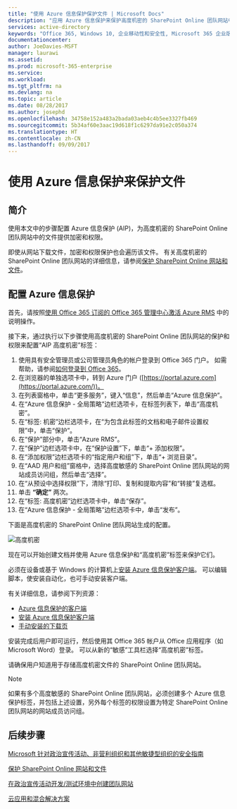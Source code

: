 ```yaml
---
title: "使用 Azure 信息保护保护文件 | Microsoft Docs"
description: "应用 Azure 信息保护来保护高度机密的 SharePoint Online 团队网站中的文件。"
services: active-directory
keywords: "Office 365, Windows 10, 企业移动性和安全性, Microsoft 365 企业版"
documentationcenter: 
author: JoeDavies-MSFT
manager: laurawi
ms.assetid: 
ms.prod: microsoft-365-enterprise
ms.service: 
ms.workload: 
ms.tgt_pltfrm: na
ms.devlang: na
ms.topic: article
ms.date: 08/28/2017
ms.author: josephd
ms.openlocfilehash: 34758e152a483a2bada03aeb4c4b5ee3327fb469
ms.sourcegitcommit: 5b34af60e3aac19d618f1c6297da91e2c050a374
ms.translationtype: HT
ms.contentlocale: zh-CN
ms.lasthandoff: 09/09/2017
---
```

# <a name="protect-files-with--azure-information-protection"></a>使用 Azure 信息保护来保护文件

## <a name="introduction"></a>简介

使用本文中的步骤配置 Azure 信息保护 (AIP)，为高度机密的 SharePoint Online 团队网站中的文件提供加密和权限。 

即使从网站下载文件，加密和权限保护也会遍历该文件。 有关高度机密的 SharePoint Online 团队网站的详细信息，请参阅[保护 SharePoint Online 网站和文件](secure-sharepoint-online-sites-and-files.md)。

## <a name="configure-azure-information-protection"></a>配置 Azure 信息保护

首先，请按照[使用 Office 365 订阅的 Office 365 管理中心激活 Azure RMS](https://docs.microsoft.com/information-protection/deploy-use/activate-office365) 中的说明操作。

接下来，通过执行以下步骤使用高度机密的 SharePoint Online 团队网站的保护和权限来配置“AIP 高度机密”标签：

1. 使用具有安全管理员或公司管理员角色的帐户登录到 Office 365 门户。 如需帮助，请参阅[如何登录到 Office 365](https://support.office.com/Article/Where-to-sign-in-to-Office-365-e9eb7d51-5430-4929-91ab-6157c5a050b4)。
2. 在浏览器的单独选项卡中，转到 Azure 门户 ([https://portal.azure.com](https://portal.azure.com/))。
3. 在列表窗格中，单击“更多服务”，键入“信息”，然后单击“Azure 信息保护”。
4. 在“Azure 信息保护 - 全局策略”边栏选项卡，在标签列表下，单击“高度机密”。
5. 在“标签: 机密”边栏选项卡，在“为包含此标签的文档和电子邮件设置权限”中，单击“保护”。
6. 在“保护”部分中，单击“Azure RMS”。
7. 在“保护”边栏选项卡中，在“保护设置”下，单击“+ 添加权限”。
8. 在“添加权限”边栏选项卡的“指定用户和组”下，单击“+ 浏览目录”。
9. 在“AAD 用户和组”窗格中，选择高度敏感的 SharePoint Online 团队网站的网站成员访问组，然后单击“选择”。
10. 在“从预设中选择权限”下，清除“打印、复制和提取内容”和“转接”复选框。
11. 单击 **“确定”** 两次。
12. 在“标签: 高度机密”边栏选项卡中，单击“保存”。
13. 在“Azure 信息保护 - 全局策略”边栏选项卡中，单击“发布”。

下面是高度机密的 SharePoint Online 团队网站生成的配置。

 ![高度机密](./media/protect-files-with-aip/hc_w_aip.png)

现在可以开始创建文档并使用 Azure 信息保护和“高度机密”标签来保护它们。

必须在设备或基于 Windows 的计算机上[安装 Azure 信息保护客户端](https://docs.microsoft.com/information-protection/rms-client/install-client-app)。 可以编辑脚本，使安装自动化，也可手动安装客户端。 

有关详细信息，请参阅下列资源：

* [Azure 信息保护的客户端](https://docs.microsoft.com/information-protection/rms-client/use-client)
* [安装 Azure 信息保护客户端](https://docs.microsoft.com/information-protection/rms-client/client-admin-guide)
* [手动安装的下载页](https://www.microsoft.com/download/details.aspx?id=53018)

安装完成后用户即可运行，然后使用其 Office 365 帐户从 Office 应用程序（如 Microsoft Word）登录。 可以从新的“敏感”工具栏选择“高度机密”标签。 

请确保用户知道用于存储高度机密文件的 SharePoint Online 团队网站。

>[!Note]
>如果有多个高度敏感的 SharePoint Online 团队网站，必须创建多个 Azure 信息保护标签，并包括上述设置，另外每个标签的权限设置为特定 SharePoint Online 团队网站的网站成员访问组。
>

## <a name="next-steps"></a>后续步骤
[Microsoft 针对政治宣传活动、非营利组织和其他敏捷型组织的安全指南](https://technet.microsoft.com/library/mt493213.aspx)

[保护 SharePoint Online 网站和文件](secure-sharepoint-online-sites-and-files.md)

[在政治宣传活动开发/测试环境中创建团队网站](secure-sharepoint-online-sites-dev-test.md)

[云应用和混合解决方案](https://technet.microsoft.com/library/dn262744.aspx)






